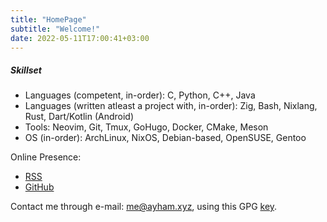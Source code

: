 ```yaml
---
title: "HomePage"
subtitle: "Welcome!"
date: 2022-05-11T17:00:41+03:00
---
```


##### Skillset

- Languages (competent, in-order): C, Python, C++, Java
- Languages (written atleast a project with, in-order): Zig, Bash, Nixlang, Rust, Dart/Kotlin (Android)
- Tools: Neovim, Git, Tmux, GoHugo, Docker, CMake, Meson
- OS (in-order): ArchLinux, NixOS, Debian-based, OpenSUSE, Gentoo

<!-- section break -->

Online Presence:

- [RSS](index.xml?icon=pix/rss.svg)
- [GitHub](https://github.com/ayham-1?icon=pix/github.svg)

Contact me through e-mail: <me@ayham.xyz>, using this GPG [key](ayham.gpg).
